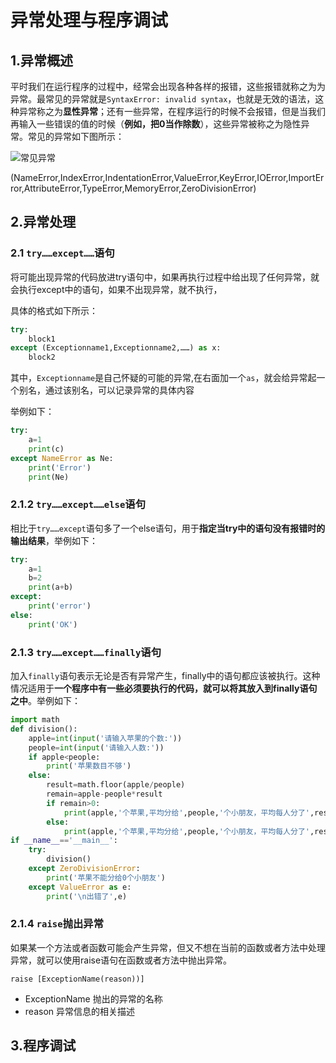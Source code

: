 # 异常处理与程序调试

## 1.异常概述

平时我们在运行程序的过程中，经常会出现各种各样的报错，这些报错就称之为为异常。最常见的异常就是`SyntaxError: invalid syntax`，也就是无效的语法，这种异常称之为**显性异常**；还有一些异常，在程序运行的时候不会报错，但是当我们再输入一些错误的值的时候（**例如，把0当作除数**），这些异常被称之为隐性异常。常见的异常如下图所示：

![常见异常](https://gitee.com/peterluor/picture/raw/master/202305162123722.jpg)

(NameError,IndexError,IndentationError,ValueError,KeyError,IOError,ImportError,AttributeError,TypeError,MemoryError,ZeroDivisionError)

## 2.异常处理

### 2.1 `try……except……`语句

将可能出现异常的代码放进try语句中，如果再执行过程中给出现了任何异常，就会执行except中的语句，如果不出现异常，就不执行，

具体的格式如下所示：

~~~python
try:
    block1
except (Exceptionname1,Exceptionname2,……) as x:
    block2
~~~

其中，`Exceptionname`是自己怀疑的可能的异常,在右面加一个`as`，就会给异常起一个别名，通过该别名，可以记录异常的具体内容

举例如下：

~~~python
try:
    a=1
    print(c)
except NameError as Ne:
    print('Error')
    print(Ne)
~~~

### 2.1.2 `try……except……else`语句

相比于`try……except`语句多了一个else语句，用于**指定当try中的语句没有报错时的输出结果**，举例如下：

~~~python 
try:
    a=1
    b=2
    print(a+b)
except:
    print('error')
else:
    print('OK')
~~~

### 2.1.3 `try……except……finally`语句

加入`finally`语句表示无论是否有异常产生，finally中的语句都应该被执行。这种情况适用于**一个程序中有一些必须要执行的代码，就可以将其放入到finally语句之中**。举例如下：

~~~python
import math
def division():
    apple=int(input('请输入苹果的个数:'))
    people=int(input('请输入人数:'))
    if apple<people:
        print('苹果数目不够')
    else:
        result=math.floor(apple/people)
        remain=apple-people*result
        if remain>0:
            print(apple,'个苹果,平均分给',people,'个小朋友，平均每人分了',result,'个苹果，剩余',remain,'苹果')
        else:
            print(apple,'个苹果,平均分给',people,'个小朋友，平均每人分了',result,'个苹果，没有剩余')
if __name__=='__main__':
    try:
        division()
    except ZeroDivisionError:
        print('苹果不能分给0个小朋友')
    except ValueError as e:
        print('\n出错了',e)
~~~

### 2.1.4 `raise`抛出异常

如果某一个方法或者函数可能会产生异常，但又不想在当前的函数或者方法中处理异常，就可以使用raise语句在函数或者方法中抛出异常。

`raise [ExceptionName(reason))]`

+ ExceptionName 抛出的异常的名称
+ reason 异常信息的相关描述

## 3.程序调试

